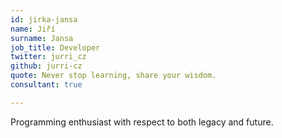 ```yaml
---
id: jirka-jansa
name: Jiří
surname: Jansa
job_title: Developer
twitter: jurri_cz
github: jurri-cz
quote: Never stop learning, share your wisdom.
consultant: true

---
```


Programming enthusiast with respect to both legacy and future.
